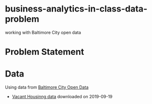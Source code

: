# business-analytics-in-class-data-problem
working with Baltimore City open data
# Problem Statement

# Data
Using data from [Baltimore City Open Data](https://data.baltimorecity.gov)
- [Vacant Housinng data](https://data.baltimorecity.gov/Housing-Development/Vacant-Buildings/qqcv-ihn5/data) downloaded on 2019-09-19
